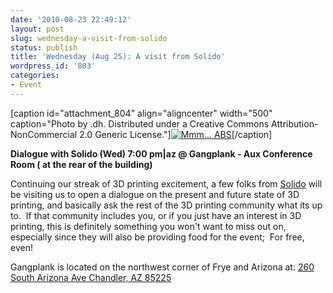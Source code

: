 ```yaml
---
date: '2010-08-23 22:49:12'
layout: post
slug: wednesday-a-visit-from-solido
status: publish
title: 'Wednesday (Aug 25): A visit from Solido'
wordpress_id: '803'
categories:
- Event
---
```


[caption id="attachment_804" align="aligncenter" width="500" caption="Photo by .dh.  Distributed under a Creative Commons Attribution-NonCommercial 2.0 Generic License."][![Mmm... ABS](http://www.heatsynclabs.org/wp-content/uploads/2010/08/4489286084_545899ecec.jpg)](http://www.flickr.com/photos/25968780@N03/4489286084/)[/caption]

**Dialogue with Solido (Wed) 7:00 pm|az @ Gangplank - Aux Conference Room ( at the rear of the building)**

Continuing our streak of 3D printing excitement, a few folks from [Solido](http://www.solidousa.com) will be visiting us to open a dialogue on the present and future state of 3D printing, and basically ask the rest of the 3D printing community what its up to.  If that community includes you, or if you just have an interest in 3D printing, this is definitely something you won't want to miss out on, especially since they will also be providing food for the event;  For free, even!

Gangplank is located on the northwest corner of Frye and Arizona at:
[260 South Arizona Ave
Chandler, AZ 85225](http://maps.google.com/maps?f=q&source=s_q&hl=en&geocode=&q=260+south+arizona+avenue+chandler+az&sll=33.30078,-111.840713&sspn=0.008035,0.010021&ie=UTF8&hq=&hnear=260+S+Arizona+Ave,+Chandler,+Maricopa,+Arizona+85225&ll=33.299615,-111.841915&spn=0.008035,0.010021&z=16)
